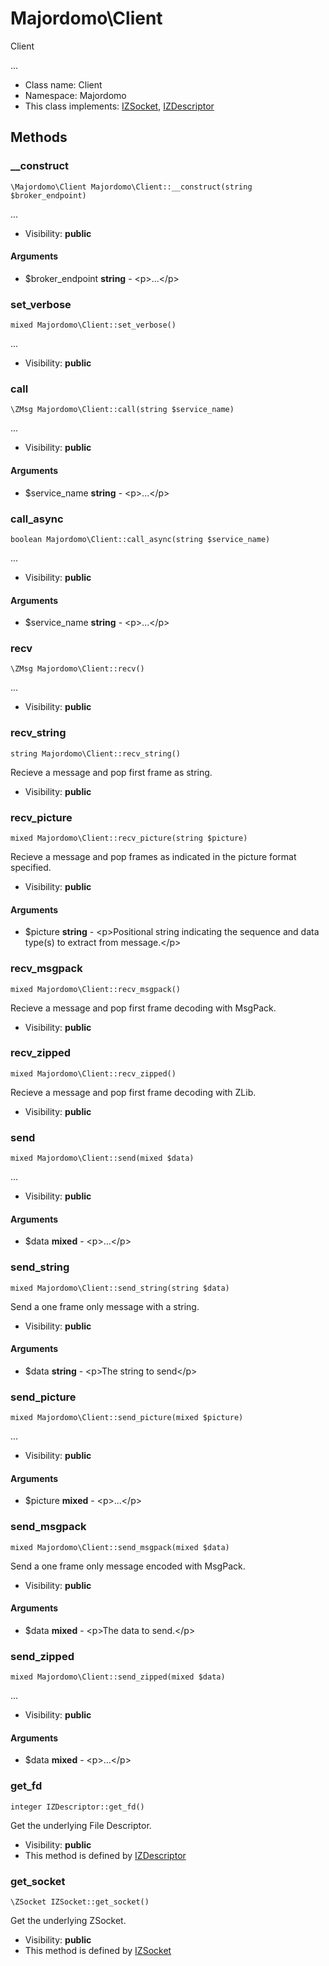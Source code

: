 Majordomo\Client
===============

Client

...


* Class name: Client
* Namespace: Majordomo
* This class implements: [IZSocket](IZSocket.md), [IZDescriptor](IZDescriptor.md)






Methods
-------


### __construct

    \Majordomo\Client Majordomo\Client::__construct(string $broker_endpoint)



...

* Visibility: **public**


#### Arguments
* $broker_endpoint **string** - &lt;p&gt;...&lt;/p&gt;



### set_verbose

    mixed Majordomo\Client::set_verbose()



...

* Visibility: **public**




### call

    \ZMsg Majordomo\Client::call(string $service_name)



...

* Visibility: **public**


#### Arguments
* $service_name **string** - &lt;p&gt;...&lt;/p&gt;



### call_async

    boolean Majordomo\Client::call_async(string $service_name)



...

* Visibility: **public**


#### Arguments
* $service_name **string** - &lt;p&gt;...&lt;/p&gt;



### recv

    \ZMsg Majordomo\Client::recv()



...

* Visibility: **public**




### recv_string

    string Majordomo\Client::recv_string()

Recieve a message and pop first frame as string.



* Visibility: **public**




### recv_picture

    mixed Majordomo\Client::recv_picture(string $picture)

Recieve a message and pop frames as indicated in the picture format specified.



* Visibility: **public**


#### Arguments
* $picture **string** - &lt;p&gt;Positional string indicating the sequence and data type(s) to extract from message.&lt;/p&gt;



### recv_msgpack

    mixed Majordomo\Client::recv_msgpack()

Recieve a message and pop first frame decoding with MsgPack.



* Visibility: **public**




### recv_zipped

    mixed Majordomo\Client::recv_zipped()

Recieve a message and pop first frame decoding with ZLib.



* Visibility: **public**




### send

    mixed Majordomo\Client::send(mixed $data)



...

* Visibility: **public**


#### Arguments
* $data **mixed** - &lt;p&gt;...&lt;/p&gt;



### send_string

    mixed Majordomo\Client::send_string(string $data)

Send a one frame only message with a string.



* Visibility: **public**


#### Arguments
* $data **string** - &lt;p&gt;The string to send&lt;/p&gt;



### send_picture

    mixed Majordomo\Client::send_picture(mixed $picture)



...

* Visibility: **public**


#### Arguments
* $picture **mixed** - &lt;p&gt;...&lt;/p&gt;



### send_msgpack

    mixed Majordomo\Client::send_msgpack(mixed $data)

Send a one frame only message encoded with MsgPack.



* Visibility: **public**


#### Arguments
* $data **mixed** - &lt;p&gt;The data to send.&lt;/p&gt;



### send_zipped

    mixed Majordomo\Client::send_zipped(mixed $data)



...

* Visibility: **public**


#### Arguments
* $data **mixed** - &lt;p&gt;...&lt;/p&gt;



### get_fd

    integer IZDescriptor::get_fd()

Get the underlying File Descriptor.



* Visibility: **public**
* This method is defined by [IZDescriptor](IZDescriptor.md)




### get_socket

    \ZSocket IZSocket::get_socket()

Get the underlying ZSocket.



* Visibility: **public**
* This method is defined by [IZSocket](IZSocket.md)



